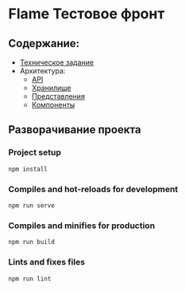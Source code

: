 # Flame Тестовое фронт

## Содержание:
- [Техническое задание](/doc/task.md)
- Архитектура:
  - [API](/doc/api.md)
  - [Хранилище](/doc/store.md)
  - [Представления](/doc/views.md)
  - [Компоненты](/doc/comps.md)

## Разворачивание проекта

### Project setup
```
npm install
```

### Compiles and hot-reloads for development
```
npm run serve
```

### Compiles and minifies for production
```
npm run build
```

### Lints and fixes files
```
npm run lint
```
